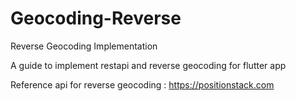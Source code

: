 # Geocoding-Reverse
 Reverse Geocoding Implementation
 
 A guide to implement restapi and reverse geocoding for flutter app
 
 Reference api for reverse geocoding : https://positionstack.com
 
